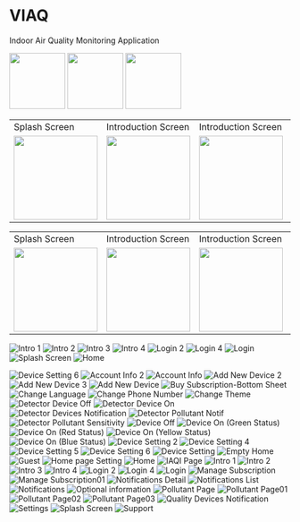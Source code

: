 # VIAQ
Indoor Air Quality Monitoring Application



<p float="left">
  <img src="https://user-images.githubusercontent.com/54314092/226913867-f0956c14-4f5c-400a-9951-428da9d31601.png" width="100"/>
  <img src="https://user-images.githubusercontent.com/54314092/226913867-f0956c14-4f5c-400a-9951-428da9d31601.png" width="100"/> 
  <img src="https://user-images.githubusercontent.com/54314092/226913867-f0956c14-4f5c-400a-9951-428da9d31601.png" width="100" />
</p>


<table>
  <tr>
    <td>Splash Screen</td>
     <td>Introduction Screen</td>
     <td>Introduction Screen</td>
    <td>Introduction Screen</td>
    <td>Login Screen</td>
  </tr>
  <tr>
    <td><img src="https://user-images.githubusercontent.com/54314092/226913912-ae09fc0a-7856-4bbc-b0c9-b02309f30435.png" width="150"/></td>
    <td><img src="https://user-images.githubusercontent.com/54314092/226913867-f0956c14-4f5c-400a-9951-428da9d31601.png" width="150"/></td>
    <td><img src="https://user-images.githubusercontent.com/54314092/226913873-3516ef2e-62ad-43c8-a5a8-f887afae4c27.png" width="150"/></td>
    <td><img src="https://user-images.githubusercontent.com/54314092/226913886-e4a68859-5c03-442c-9deb-1224970a90ce.png" width="150"/></td>
    <td><img src="https://user-images.githubusercontent.com/54314092/226913907-9f25f418-ad3c-4fa1-9658-ac863988a1c3.png" width="150"/></td>
  </tr>
 </table>
 
 <table>
  <tr>
    <td>Splash Screen</td>
     <td>Introduction Screen</td>
     <td>Introduction Screen</td>
    <td>Introduction Screen</td>
    <td>Login Screen</td>
  </tr>
  <tr>
    <td><img src="https://user-images.githubusercontent.com/54314092/226913912-ae09fc0a-7856-4bbc-b0c9-b02309f30435.png" width="150"/></td>
    <td><img src="https://user-images.githubusercontent.com/54314092/226913867-f0956c14-4f5c-400a-9951-428da9d31601.png" width="150"/></td>
    <td><img src="https://user-images.githubusercontent.com/54314092/226913873-3516ef2e-62ad-43c8-a5a8-f887afae4c27.png" width="150"/></td>
    <td><img src="https://user-images.githubusercontent.com/54314092/226913886-e4a68859-5c03-442c-9deb-1224970a90ce.png" width="150"/></td>
    <td><img src="https://user-images.githubusercontent.com/54314092/226913907-9f25f418-ad3c-4fa1-9658-ac863988a1c3.png" width="150"/></td>
  </tr>
 </table>

![Intro 1](https://user-images.githubusercontent.com/54314092/226913867-f0956c14-4f5c-400a-9951-428da9d31601.png)
![Intro 2](https://user-images.githubusercontent.com/54314092/226913873-3516ef2e-62ad-43c8-a5a8-f887afae4c27.png)
![Intro 3](https://user-images.githubusercontent.com/54314092/226913881-7230ac71-23ec-4ef8-9568-1477a7113da6.png)
![Intro 4](https://user-images.githubusercontent.com/54314092/226913886-e4a68859-5c03-442c-9deb-1224970a90ce.png)
![Login 2](https://user-images.githubusercontent.com/54314092/226913891-38b692c4-9b2b-4c06-a17d-d896c638c078.png)
![Login 4](https://user-images.githubusercontent.com/54314092/226913902-70ac7773-d92c-47a3-a77d-a9426ed8a18b.png)
![Login](https://user-images.githubusercontent.com/54314092/226913907-9f25f418-ad3c-4fa1-9658-ac863988a1c3.png)
![Splash Screen](https://user-images.githubusercontent.com/54314092/226913912-ae09fc0a-7856-4bbc-b0c9-b02309f30435.png)
![Home](https://user-images.githubusercontent.com/54314092/226913917-50da2920-5ca9-4ffa-88eb-9ad818a0c527.png)

![Device Setting 6](https://user-images.githubusercontent.com/54314092/226916649-3377bc2d-0d75-4259-b949-1a1029c2e101.png)
![Account Info 2](https://user-images.githubusercontent.com/54314092/226916751-7ddbcc03-2cd0-4681-82e3-29f034e1c5b0.png)
![Account Info](https://user-images.githubusercontent.com/54314092/226916760-8cbdc996-1349-4d7e-a61c-eddaf5b35cce.png)
![Add New Device 2](https://user-images.githubusercontent.com/54314092/226916769-ecc7760a-991c-47ce-acb1-7fb165cc3a54.png)
![Add New Device 3](https://user-images.githubusercontent.com/54314092/226916776-8b0661b6-13f4-4fae-84ab-6b9c92dc234d.png)
![Add New Device](https://user-images.githubusercontent.com/54314092/226916784-1360b04e-d8a3-4f6c-8c91-01fcc528a414.png)
![Buy Subscription-Bottom Sheet](https://user-images.githubusercontent.com/54314092/226916789-f8b0add3-2a16-4485-a09b-0d25e960127d.png)
![Change Language](https://user-images.githubusercontent.com/54314092/226916793-fc5bf8ca-a8b9-438f-9ccc-b3eebbc9abc5.png)
![Change Phone Number](https://user-images.githubusercontent.com/54314092/226916796-cbee575b-b257-4fd1-9b89-4f101af1e741.png)
![Change Theme](https://user-images.githubusercontent.com/54314092/226916805-84068309-a1f6-4019-8034-504d91015fb6.png)
![Detector Device Off](https://user-images.githubusercontent.com/54314092/226916810-6114c8ab-cc70-4fea-b3ea-721a00a5a926.png)
![Detector Device On](https://user-images.githubusercontent.com/54314092/226916819-9b7739c6-2fd8-417a-999d-1dd7b17c56e2.png)
![Detector Devices Notification](https://user-images.githubusercontent.com/54314092/226916826-e1cc704c-94f2-4c46-bcaf-45a06c8b6f19.png)
![Detector Pollutant Notif](https://user-images.githubusercontent.com/54314092/226916832-c1fb5426-7341-4e9b-b252-b787cb5f351b.png)
![Detector Pollutant Sensitivity](https://user-images.githubusercontent.com/54314092/226916835-5a7310ed-2444-46f0-b27b-92c94c33cf87.png)
![Device Off](https://user-images.githubusercontent.com/54314092/226916844-e39059c4-9a84-4f00-95f8-0923d3af4b13.png)
![Device On  (Green Status)](https://user-images.githubusercontent.com/54314092/226916851-da422baf-12e9-411b-905f-92642c2d9a57.png)
![Device On  (Red Status)](https://user-images.githubusercontent.com/54314092/226916857-24013553-d1fc-44cf-b455-f6461b7a227f.png)
![Device On  (Yellow Status)](https://user-images.githubusercontent.com/54314092/226916862-3bd43211-58c8-4506-835e-7d926568f22d.png)
![Device On (Blue Status)](https://user-images.githubusercontent.com/54314092/226916871-efa6aaad-2923-4f85-b4d4-c8b218a4ea57.png)
![Device Setting 2](https://user-images.githubusercontent.com/54314092/226916878-960a6a92-9938-4516-a95c-cef63b4169a5.png)
![Device Setting 4](https://user-images.githubusercontent.com/54314092/226916889-ac33fdd2-0013-4373-8e79-4ed0a01076fe.png)
![Device Setting 5](https://user-images.githubusercontent.com/54314092/226916892-bc6f1c7a-4894-4a7d-afea-5a1d7389fdfc.png)
![Device Setting 6](https://user-images.githubusercontent.com/54314092/226916899-cbc6c1e8-f6fb-4876-9e96-e881344d3c62.png)
![Device Setting](https://user-images.githubusercontent.com/54314092/226916910-cf9e2cb0-7717-45c4-85c8-048ba17ca067.png)
![Empty Home](https://user-images.githubusercontent.com/54314092/226916922-baff943e-c7a6-445e-880f-2313066db9a9.png)
![Guest](https://user-images.githubusercontent.com/54314092/226916932-5002bde5-4d97-4c9a-979b-93f601349f57.png)
![Home page Setting](https://user-images.githubusercontent.com/54314092/226916939-15655c50-0304-47ff-b2c7-a9b9512b5945.png)
![Home](https://user-images.githubusercontent.com/54314092/226916946-fec3a847-8c12-486c-a1d2-eae3d9bdc25f.png)
![IAQI Page](https://user-images.githubusercontent.com/54314092/226916956-3b0a699f-4560-49a9-a7ee-38827c25e90b.png)
![Intro 1](https://user-images.githubusercontent.com/54314092/226916961-669d5b04-5a0f-42db-a49e-0c0a7d7bdf32.png)
![Intro 2](https://user-images.githubusercontent.com/54314092/226916969-09dccf44-90b6-4bee-80c9-0485799da80e.png)
![Intro 3](https://user-images.githubusercontent.com/54314092/226916977-177a1d43-c379-40fe-9af9-d86bd214aad0.png)
![Intro 4](https://user-images.githubusercontent.com/54314092/226916982-ff45210f-a2c4-4193-99a4-7447e0bbaae7.png)
![Login 2](https://user-images.githubusercontent.com/54314092/226916986-ff602c26-4859-460a-885e-a16f815ea093.png)
![Login 4](https://user-images.githubusercontent.com/54314092/226916997-0b43488e-087a-4360-bff6-ca23f6cf767e.png)
![Login](https://user-images.githubusercontent.com/54314092/226917007-4ada3042-a6c4-415a-a3fc-5d59c175a152.png)
![Manage Subscription](https://user-images.githubusercontent.com/54314092/226917018-d34d7131-767a-4a1a-9656-d1a1eec0e93d.png)
![Manage Subscription01](https://user-images.githubusercontent.com/54314092/226917021-722c761d-6647-4978-8034-c5f83af93904.png)
![Notifications Detail](https://user-images.githubusercontent.com/54314092/226917027-4bd95810-1adc-414f-8b2a-126c2dba7c39.png)
![Notifications List](https://user-images.githubusercontent.com/54314092/226917032-f41d19de-8a31-4a37-acf8-52166c4c4af8.png)
![Notifications](https://user-images.githubusercontent.com/54314092/226917039-eb4ffaae-ad66-4de1-98f9-18ca00895d90.png)
![Optional information](https://user-images.githubusercontent.com/54314092/226917049-97fb2dd6-3d8b-4928-9365-364cbd13fec7.png)
![Pollutant Page](https://user-images.githubusercontent.com/54314092/226917055-2fcfef71-feea-498a-a31e-d2bc652a2f14.png)
![Pollutant Page01](https://user-images.githubusercontent.com/54314092/226917064-6b0bf499-9dbb-4fef-af94-bb6f3d89743c.png)
![Pollutant Page02](https://user-images.githubusercontent.com/54314092/226917071-c400e60b-13a5-41f7-a836-af52368f67af.png)
![Pollutant Page03](https://user-images.githubusercontent.com/54314092/226917079-7b9bfcfc-22be-409f-8c20-a58dd1b99028.png)
![Quality Devices Notification](https://user-images.githubusercontent.com/54314092/226917088-564fdab4-9b54-42f1-94ee-11704d6550a8.png)
![Settings](https://user-images.githubusercontent.com/54314092/226917097-cc07f8ed-7340-4d2c-94db-365cb9e00d82.png)
![Splash Screen](https://user-images.githubusercontent.com/54314092/226917104-e35c9622-5cfc-4a39-94c2-c0a62f3d6619.png)
![Support](https://user-images.githubusercontent.com/54314092/226917110-679ee57f-06b4-47ff-82e8-4a937d27c7b3.png)
